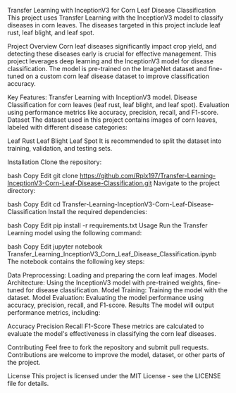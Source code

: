 Transfer Learning with InceptionV3 for Corn Leaf Disease Classification
This project uses Transfer Learning with the InceptionV3 model to classify diseases in corn leaves. The diseases targeted in this project include leaf rust, leaf blight, and leaf spot.

Project Overview
Corn leaf diseases significantly impact crop yield, and detecting these diseases early is crucial for effective management. This project leverages deep learning and the InceptionV3 model for disease classification. The model is pre-trained on the ImageNet dataset and fine-tuned on a custom corn leaf disease dataset to improve classification accuracy.

Key Features:
Transfer Learning with InceptionV3 model.
Disease Classification for corn leaves (leaf rust, leaf blight, and leaf spot).
Evaluation using performance metrics like accuracy, precision, recall, and F1-score.
Dataset
The dataset used in this project contains images of corn leaves, labeled with different disease categories:

Leaf Rust
Leaf Blight
Leaf Spot
It is recommended to split the dataset into training, validation, and testing sets.

Installation
Clone the repository:

bash
Copy
Edit
git clone https://github.com/Rplx197/Transfer-Learning-InceptionV3-Corn-Leaf-Disease-Classification.git
Navigate to the project directory:

bash
Copy
Edit
cd Transfer-Learning-InceptionV3-Corn-Leaf-Disease-Classification
Install the required dependencies:

bash
Copy
Edit
pip install -r requirements.txt
Usage
Run the Transfer Learning model using the following command:

bash
Copy
Edit
jupyter notebook Transfer_Learning_InceptionV3_Corn_Leaf_Disease_Classification.ipynb
The notebook contains the following key steps:

Data Preprocessing: Loading and preparing the corn leaf images.
Model Architecture: Using the InceptionV3 model with pre-trained weights, fine-tuned for disease classification.
Model Training: Training the model with the dataset.
Model Evaluation: Evaluating the model performance using accuracy, precision, recall, and F1-score.
Results
The model will output performance metrics, including:

Accuracy
Precision
Recall
F1-Score
These metrics are calculated to evaluate the model's effectiveness in classifying the corn leaf diseases.

Contributing
Feel free to fork the repository and submit pull requests. Contributions are welcome to improve the model, dataset, or other parts of the project.

License
This project is licensed under the MIT License - see the LICENSE file for details.

